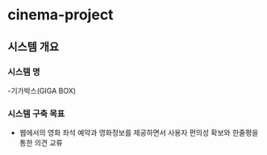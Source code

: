 # cinema-project

## 시스템 개요
### 시스템 명
-기가박스(GIGA BOX)

### 시스템 구축 목표
- 웹에서의 영화 좌석 예약과 영화정보를 제공하면서 사용자 편의성 확보와
  한줄평을 통한 의견 교류
